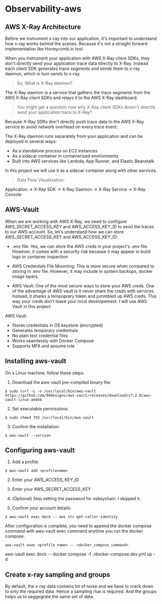 # Observability-aws


## AWS X-Ray Architecture

Before we instrument x-ray into our application, it's important to understand how x-ray works behind the scenes. Because it's not a striaght forward implementation like Honeycomb.io tool.

When you instrument your application with AWS X-Ray client SDKs, they don't directly send your application trace data directly to X-Ray. Instead each client SDK generates trace segments and sends them to x-ray daemon, which in turn sends to x-ray.

> So, What is X-Ray daemon?

The X-Ray daemon is a service that gathers the trace segments from the AWS X-Ray client SDKs and relays it to the AWS X-Ray dashboard.


> You might get a question now why X-Ray client SDKs doesn't directly send your application trace to X-Ray?

Because X-Ray SDKs don’t directly push trace data to the AWS X-Ray service to avoid network overhead on every trace event.


The X-Ray daemon runs separately from your application and can be deployed in several ways:

- As a standalone process on EC2 instances
- As a sidecar container in containerized environments
- Built into AWS services like Lambda, App Runner, and Elastic Beanstalk

In this project we will use it as a sidecar container along with other services.

> Data Flow Visualization:

Application → X-Ray SDK → X-Ray Daemon → X-Ray Service → X-Ray Console


## AWS-Vault

When we are working with AWS X-Ray, we need to configure AWS_SECRET_ACCESS_KEY and AWS_ACCESS_KEY_ID to send the traces to our AWS account. So, let's understand how we can store AWS_SECRET_ACCESS_KEY and AWS_ACCESS_KEY_ID:

- .env file: Yes, we can store the AWS creds in your project's .env file. However, it comes with a security risk because it may appear in build logs or container inspection

- AWS Credentials File Mounting: This is more secure when compared to storing in .env file. However, it may include in system backups, docker image layers.

- AWS Vault: One of the most secure ways to store your AWS creds. One of the advantage of AWS vault is it never share the creds with services. Instead, it shares a tempoprary token and jummbled up AWS creds. This way your creds don't leave your local developement. I will use AWS Vault in this project.

AWS Vault:

- Stores credentials in OS keystore (encrypted)
- Generates temporary credentials
- No plain text credential files
- Works seamlessly with Docker Compose
- Supports MFA and assume role

## Installing aws-vault

On a Linux machine, follow these steps:

1. Download the aws-vault pre-compiled binary file:
```
$ sudo curl -L -o /usr/local/bin/aws-vault https://github.com/99designs/aws-vault/releases/download/v7.2.0/aws-vault-linux-amd64
```
2. Set executable permissions:
```
$ sudo chmod 755 /usr/local/bin/aws-vault
```
3. Confirm the installation:
```
$ aws-vault --version
```

## Configuring aws-vault

1. Add a profile:
```
$ aws-vault add <profilename>
```

2. Enter your AWS_ACCESS_KEY_ID

2. Enter your AWS_SECRET_ACCESS_KEY

3. (Optional) Skip setting the password for oskeychain. I skipped it.

4. Confirm your account details:
```
$ aws-vault exec dock -- aws sts get-caller-identity
```

After configuration is complete, you need to append the docker compose command with aws-vault exec command anytime you run the docker compose.
```
aws-vault exec <profile_name> -- <docker_compose_command>
```

aws-vault exec dock -- docker compose -f ./docker-compose.dev.yml up -d

## Create x-ray sampling and groups

By default, the x-ray data contains lot of noise and we have to crack down to only the required data. Hence a sampling rlue is required. And the groups helps us to seggegrate the same set of data.

